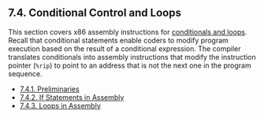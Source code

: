 ## 7.4. Conditional Control and Loops

This section covers x86 assembly instructions for [conditionals and loops](https://diveintosystems.org/book/C1-C_intro/conditionals.html#_conditionals_and_loops). Recall that conditional statements enable coders to modify program execution based on the result of a conditional expression. The compiler translates conditionals into assembly instructions that modify the instruction pointer (`%rip`) to point to an address that is not the next one in the program sequence.

- [7.4.1. Preliminaries](https://diveintosystems.org/book/C7-x86_64/preliminaries.html#_preliminaries)
- [7.4.2. If Statements in Assembly](https://diveintosystems.org/book/C7-x86_64/if_statements.html#_if_statements_in_assembly)
- [7.4.3. Loops in Assembly](https://diveintosystems.org/book/C7-x86_64/loops.html#_loops_in_assembly)